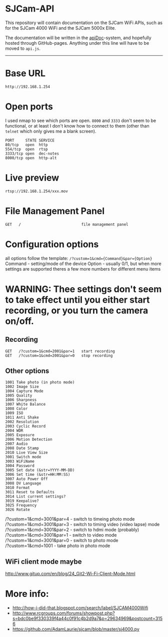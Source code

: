 # SJCam-API
This repository will contain documentation on the SJCam WiFi APIs, such as for the SJCam 4000 WiFi and the SJCam 5000x Elite.

The documentation will be written in the [apiDoc](http://apidocjs.com)-system, and hopefully hosted through GitHub-pages. Anything under this line will have to be moved to `api.js`.

---

# Base URL
`http://192.168.1.254`

# Open ports
I used nmap to see which ports are open. `8000` and `3333` don't seem to be functional, or at least I don't know how to connect to them (other than `telnet` which only gives me a blank screen).
```
PORT     STATE SERVICE
80/tcp   open  http
554/tcp  open  rtsp
3333/tcp open  dec-notes
8000/tcp open  http-alt
```

# Live preview
`rtsp://192.168.1.254/xxx.mov`

# File Management Panel 
`GET   /                           file management panel`

# Configuration options
all options follow the template:
`/?custom=1&cmd={Command}&par={Option}`
Command - setting/mode of the device
Option - usually 0/1, but when more settings are supported theres a few more numbers for different menu items

# WARNING: Thee settings don't seem to take effect until you either start recording, or you turn the camera on/off.

## Recording
```
GET   /?custom=1&cmd=2001&par=1   start recording
GET   /?custom=1&cmd=2001&par=0   stop recording
```

## Other options
```
1001 Take photo (in photo mode)
1002 Image Size
1004 Capture Mode
1005 Quality
1006 Sharpness
1007 White Balance
1008 Color
1009 ISO
1011 Anti Shake
2002 Resolution
2003 Cyclic Record
2004 WDR
2005 Exposure
2006 Motion Detection
2007 Audio
2008 Date Stamp
2010 Live View Size
3001 Switch mode
3003 WiFiName
3004 Password
3005 Set date (&str=YYYY-MM-DD)
3006 Set time (&str=HH:MM:SS)
3007 Auto Power Off
3008 DV Language
3010 Format
3011 Reset to Defaults
3014 List current settings?
3019 Keepalive?
3025 Frequency
3026 Rotate
```

/?custom=1&cmd=3001&par=4 - switch to timeing photo mode  
/?custom=1&cmd=3001&par=3 - switch to timing video (video lapse) mode  
/?custom=1&cmd=3001&par=2 - switch to hdmi mode (probably)  
/?custom=1&cmd=3001&par=1 - switch to video mode  
/?custom=1&cmd=3001&par=0 - switch to photo mode  
/?custom=1&cmd=1001 - take photo in photo mode  

## WiFi client mode maybe
http://www.gitup.com/en/blog/24_Git2-Wi-Fi-Client-Mode.html

# More info: 
* http://how-i-did-that.blogspot.com/search/label/SJCAM4000Wifi
* http://www.rcgroups.com/forums/showpost.php?s=bdc0be9f330339f4a44c0f91c4b2d9a7&p=29634969&postcount=3156
* https://github.com/AdamLaurie/sjcam/blob/master/sj4000.py
